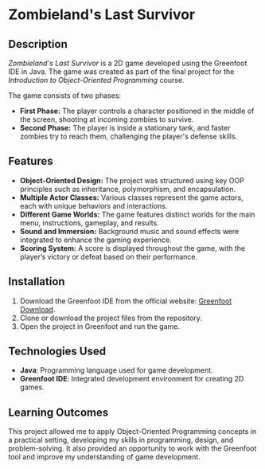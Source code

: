 # Zombieland's Last Survivor

## Description
*Zombieland's Last Survivor* is a 2D game developed using the Greenfoot IDE in Java. The game was created as part of the final project for the *Introduction to Object-Oriented Programming* course.

The game consists of two phases:
- **First Phase:** The player controls a character positioned in the middle of the screen, shooting at incoming zombies to survive.
- **Second Phase:** The player is inside a stationary tank, and faster zombies try to reach them, challenging the player's defense skills.

## Features
- **Object-Oriented Design:** The project was structured using key OOP principles such as inheritance, polymorphism, and encapsulation.
- **Multiple Actor Classes:** Various classes represent the game actors, each with unique behaviors and interactions.
- **Different Game Worlds:** The game features distinct worlds for the main menu, instructions, gameplay, and results.
- **Sound and Immersion:** Background music and sound effects were integrated to enhance the gaming experience.
- **Scoring System:** A score is displayed throughout the game, with the player’s victory or defeat based on their performance.

## Installation
1. Download the Greenfoot IDE from the official website: [Greenfoot Download](https://www.greenfoot.org/download).
2. Clone or download the project files from the repository.
3. Open the project in Greenfoot and run the game.

## Technologies Used
- **Java**: Programming language used for game development.
- **Greenfoot IDE**: Integrated development environment for creating 2D games.

## Learning Outcomes
This project allowed me to apply Object-Oriented Programming concepts in a practical setting, developing my skills in programming, design, and problem-solving. It also provided an opportunity to work with the Greenfoot tool and improve my understanding of game development.
